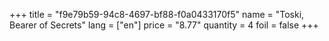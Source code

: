 +++
title = "f9e79b59-94c8-4697-bf88-f0a0433170f5"
name = "Toski, Bearer of Secrets"
lang = ["en"]
price = "8.77"
quantity = 4
foil = false
+++
